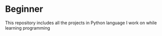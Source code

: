 # Beginner
This repository includes all the projects in Python language I work on while learning programming
